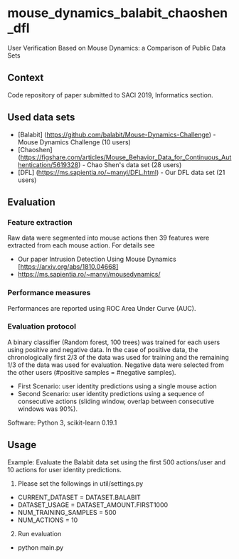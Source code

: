 # mouse_dynamics_balabit_chaoshen_dfl

User Verification Based on Mouse Dynamics: a Comparison of Public Data Sets
## Context 
Code repository of paper submitted to SACI 2019, Informatics section.
## Used data sets

* [Balabit] (https://github.com/balabit/Mouse-Dynamics-Challenge) - Mouse Dynamics Challenge (10 users)
* [Chaoshen] (https://figshare.com/articles/Mouse_Behavior_Data_for_Continuous_Authentication/5619328) - Chao Shen's data set (28 users)
* [DFL] (https://ms.sapientia.ro/~manyi/DFL.html) - Our DFL data set (21 users)



## Evaluation

### Feature extraction

Raw data were segmented into mouse actions then 39 features were extracted from each mouse action. For details see
* Our paper Intrusion Detection Using Mouse Dynamics [https://arxiv.org/abs/1810.04668]
* https://ms.sapientia.ro/~manyi/mousedynamics/


### Performance measures

Performances are reported using ROC Area Under Curve (AUC).

### Evaluation protocol

A binary classifier (Random forest, 100 trees) was trained for each users using positive and negative data. In the case of positive data, the chronologically first 2/3 of the data was used for training and the remaining 1/3 of the data was used for evaluation. Negative data were selected from the other users (#positive samples = #negative samples).

* First Scenario: user identity predictions using a single mouse action
* Second Scenario: user identity predictions using a sequence of consecutive actions (sliding window, overlap between consecutive windows was 90%).

Software: Python 3, scikit-learn 0.19.1

## Usage

Example: Evaluate the Balabit data set using the first 500 actions/user and 10 actions for user identity predictions.

1. Please set the followings in util/settings.py

* CURRENT_DATASET = DATASET.BALABIT
* DATASET_USAGE = DATASET_AMOUNT.FIRST1000
* NUM_TRAINING_SAMPLES = 500
* NUM_ACTIONS = 10

2. Run evaluation

* python main.py
